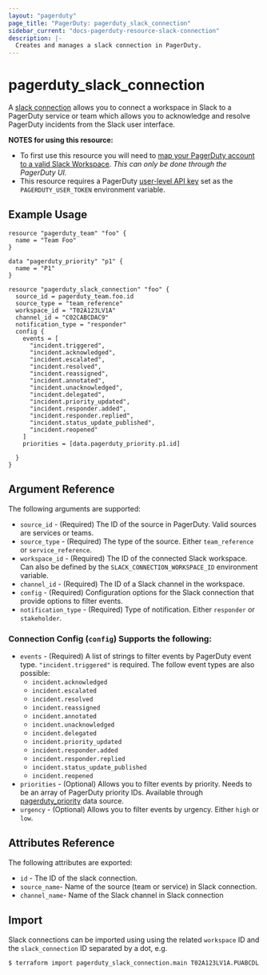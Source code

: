 ```yaml
---
layout: "pagerduty"
page_title: "PagerDuty: pagerduty_slack_connection"
sidebar_current: "docs-pagerduty-resource-slack-connection"
description: |-
  Creates and manages a slack connection in PagerDuty.
---
```


# pagerduty\_slack\_connection

A [slack connection](https://developer.pagerduty.com/api-reference/reference/integration-slack-service/openapiv3.json) allows you to connect a workspace in Slack to a PagerDuty service or team which allows you to acknowledge and resolve PagerDuty incidents from the Slack user interface. 

**NOTES for using this resource:** 
* To first use this resource you will need to [map your PagerDuty account to a valid Slack Workspace](https://support.pagerduty.com/docs/slack-integration-guide#integration-walkthrough). *This can only be done through the PagerDuty UI.*
* This resource requires a PagerDuty [user-level API key](https://support.pagerduty.com/docs/generating-api-keys#section-generating-a-personal-rest-api-key) set as the `PAGERDUTY_USER_TOKEN` environment variable.
## Example Usage

```hcl
resource "pagerduty_team" "foo" {
  name = "Team Foo"
}

data "pagerduty_priority" "p1" {
  name = "P1"
}

resource "pagerduty_slack_connection" "foo" {
  source_id = pagerduty_team.foo.id
  source_type = "team_reference"
  workspace_id = "T02A123LV1A"
  channel_id = "C02CABCDAC9"
  notification_type = "responder"
  config {
    events = [
      "incident.triggered",
      "incident.acknowledged",
      "incident.escalated",
      "incident.resolved",
      "incident.reassigned",
      "incident.annotated",
      "incident.unacknowledged",
      "incident.delegated",
      "incident.priority_updated",
      "incident.responder.added",
      "incident.responder.replied",
      "incident.status_update_published",
      "incident.reopened"		  
    ]
    priorities = [data.pagerduty_priority.p1.id]

  }
}
```

## Argument Reference

The following arguments are supported:

  * `source_id` - (Required) The ID of the source in PagerDuty. Valid sources are services or teams.
  * `source_type` - (Required) The type of the source. Either `team_reference` or `service_reference`.
  * `workspace_id` - (Required) The ID of the connected Slack workspace. Can also be defined by the `SLACK_CONNECTION_WORKSPACE_ID` environment variable. 
  * `channel_id` - (Required) The ID of a Slack channel in the workspace.
  * `config` - (Required) Configuration options for the Slack connection that provide options to filter events.
  * `notification_type` - (Required) Type of notification. Either `responder` or `stakeholder`.

### Connection Config (`config`) Supports the following:
  * `events` - (Required) A list of strings to filter events by PagerDuty event type. `"incident.triggered"` is required. The follow event types are also possible:
    - `incident.acknowledged`
    - `incident.escalated`
    - `incident.resolved`
    - `incident.reassigned`
    - `incident.annotated`
    - `incident.unacknowledged`
    - `incident.delegated`
    - `incident.priority_updated`
    - `incident.responder.added`
    - `incident.responder.replied`
    - `incident.status_update_published`
    - `incident.reopened`		  
  * `priorities` - (Optional) Allows you to filter events by priority. Needs to be an array of PagerDuty priority IDs. Available through [pagerduty_priority](https://registry.terraform.io/providers/PagerDuty/pagerduty/latest/docs/data-sources/priority) data source.
  * `urgency` - (Optional) Allows you to filter events by urgency. Either `high` or `low`.

## Attributes Reference

The following attributes are exported:

  * `id` - The ID of the slack connection.
  * `source_name`- Name of the source (team or service) in Slack connection.
  * `channel_name`- Name of the Slack channel in Slack connection

## Import

Slack connections can be imported using using the related `workspace` ID and the `slack_connection` ID separated by a dot, e.g.
```
$ terraform import pagerduty_slack_connection.main T02A123LV1A.PUABCDL
```
